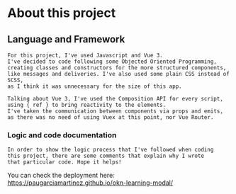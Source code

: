 # About this project

## Language and Framework
```
For this project, I've used Javascript and Vue 3. 
I've decided to code following some Objected Oriented Programming, 
creating classes and constructors for the more structured components, 
like messages and deliveries. I've also used some plain CSS instead of SCSS, 
as I think it was unnecessary for the size of this app. 

Talking about Vue 3, I've used the Composition API for every script, 
using { ref } to bring reactivity to the elements. 
I've taken the communication between components via props and emits, 
as there was no need of using Vuex at this point, nor Vue Router. 
```

### Logic and code documentation
```
In order to show the logic process that I've followed when coding 
this project, there are some comments that explain why I wrote 
that particular code. Hope it helps!
```

You can check the deployment here: https://paugarciamartinez.github.io/okn-learning-modal/

